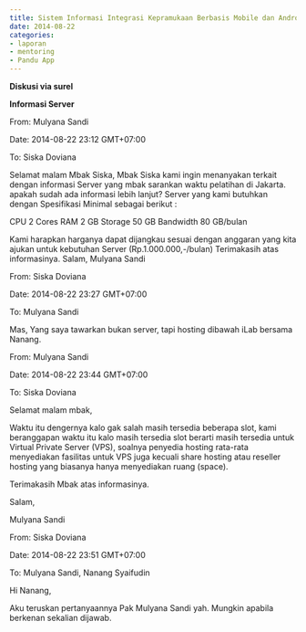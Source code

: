 ```yaml
---
title: Sistem Informasi Integrasi Kepramukaan Berbasis Mobile dan Android - Mentoring 22 Agustus 2014
date: 2014-08-22
categories:
- laporan
- mentoring
- Pandu App
---
```


**Diskusi via surel**

**Informasi Server**

From: Mulyana Sandi 

Date: 2014-08-22 23:12 GMT+07:00 

To: Siska Doviana

Selamat malam Mbak Siska, 
Mbak Siska kami ingin menanyakan terkait dengan informasi Server yang mbak sarankan waktu pelatihan di Jakarta. apakah sudah ada informasi lebih lanjut? 
Server yang kami butuhkan dengan Spesifikasi Minimal sebagai berikut :

CPU 2 Cores
RAM 2 GB
Storage 50 GB
Bandwidth 80 GB/bulan

Kami harapkan harganya dapat dijangkau sesuai dengan anggaran yang kita ajukan untuk kebutuhan Server (Rp.1.000.000,-/bulan) 
Terimakasih atas informasinya. 
Salam, 
Mulyana Sandi


From: Siska Doviana 

Date: 2014-08-22 23:27 GMT+07:00 

To: Mulyana Sandi

Mas, 
Yang saya tawarkan bukan server, tapi hosting dibawah iLab bersama Nanang.


From: Mulyana Sandi 

Date: 2014-08-22 23:44 GMT+07:00 

To: Siska Doviana

Selamat malam mbak, 

Waktu itu dengernya kalo gak salah masih tersedia beberapa slot, kami beranggapan waktu itu kalo masih tersedia slot berarti masih tersedia untuk Virtual Private Server (VPS), soalnya penyedia hosting rata-rata menyediakan fasilitas untuk VPS juga kecuali share hosting atau reseller hosting yang biasanya hanya menyediakan ruang (space). 

Terimakasih Mbak atas informasinya. 

Salam, 

Mulyana Sandi


From: Siska Doviana 

Date: 2014-08-22 23:51 GMT+07:00 

To: Mulyana Sandi, Nanang Syaifudin

Hi Nanang, 

Aku teruskan pertanyaannya Pak Mulyana Sandi yah. Mungkin apabila berkenan sekalian dijawab.

